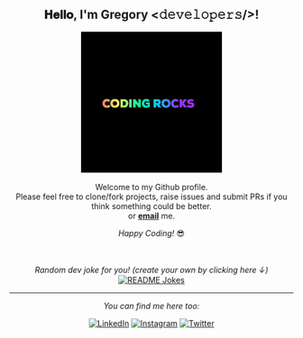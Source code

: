 <div align="center">
<h2> 𝐇𝐞𝐥𝐥𝐨, I'm Gregory <𝚍𝚎𝚟𝚎𝚕𝚘𝚙𝚎𝚛𝚜/>!
</h2>

<div align="center" width="50">

 <img src="./gifs/giphy.gif" width="250px">

</div>

</div>

<div align="center">

Welcome to my Github profile. <br>
Please feel free to clone/fork projects, raise issues and submit PRs if you think something could be better. <br>
or <a href="mailto:gory.aur@gmail.com"><b>email</b></a> me.

<i>Happy Coding!</i> 😎

</div>

<div align="center">

</br>
</br>
<i>Random dev joke for you! (create your own by clicking here ↓)</i><br>
<a href="https://readme-jokes.vercel.app"><img align="center" src="https://readme-jokes.vercel.app/api?bgColor=%23073b4c&textColor=%2306d6a0&aColor=%2306d6a0&borderColor=%2306d6a0" alt="README Jokes"></a>

---

<i>You can find me here too:</i><br>

<a href="https://www.linkedin.com/in/goryaur/" target="_blank"><img src="https://img.shields.io/badge/LinkedIn-%230077B5.svg?&style=flat-square&logo=linkedin&logoColor=white" alt="LinkedIn"></a>
<a href="https://www.instagram.com/goryaur" target="_blank"><img src="https://img.shields.io/badge/Instagram-%23E4405F.svg?&style=flat-square&logo=instagram&logoColor=white" alt="Instagram"></a>
<a href="https://twitter.com/goryaur" target="_blank"><img src="https://img.shields.io/badge/Twitter-%231DA1F2.svg?&style=flat-square&logo=twitter&logoColor=white" alt="Twitter"></a>

</div>
